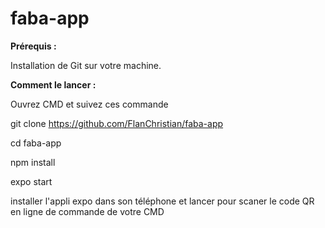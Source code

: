 # faba-app
<strong>Prérequis :</strong>

Installation de Git sur votre machine.



<strong>Comment le lancer :</strong>

Ouvrez CMD et suivez ces commande

git clone https://github.com/FlanChristian/faba-app

cd faba-app

npm install

expo start

installer l'appli expo dans son téléphone et lancer pour scaner le code QR en ligne de commande de votre CMD
